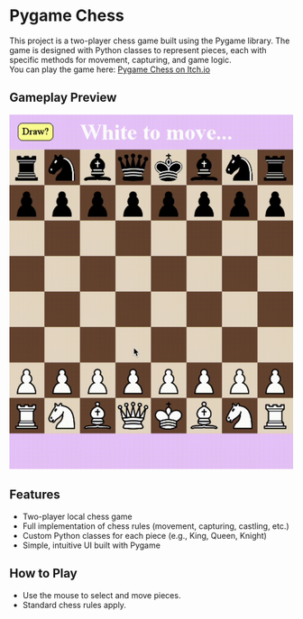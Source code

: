 # Pygame Chess 
This project is a two-player chess game built using the Pygame library. The game is designed with Python classes to represent pieces, each with specific methods for movement, capturing, and game logic.  
You can play the game here: [Pygame Chess on Itch.io](https://liammaguire.itch.io/chess)

## Gameplay Preview
![Gameplay Preview](Assets/Gameplay.gif)

## Features
- Two-player local chess game
- Full implementation of chess rules (movement, capturing, castling, etc.)
- Custom Python classes for each piece (e.g., King, Queen, Knight)
- Simple, intuitive UI built with Pygame

## How to Play
- Use the mouse to select and move pieces.
- Standard chess rules apply.
